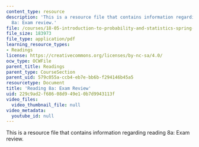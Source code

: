 ```yaml
---
content_type: resource
description: 'This is a resource file that contains information regarding reading
  8a: Exam review.'
file: /courses/18-05-introduction-to-probability-and-statistics-spring-2014/229c9ad2f68608d949e10b7d9943113f_MIT18_05S14_Reading8a.pdf
file_size: 183973
file_type: application/pdf
learning_resource_types:
- Readings
license: https://creativecommons.org/licenses/by-nc-sa/4.0/
ocw_type: OCWFile
parent_title: Readings
parent_type: CourseSection
parent_uid: 579c055a-ccb4-eb7e-bb6b-f294146b45a5
resourcetype: Document
title: 'Reading 8a: Exam Review'
uid: 229c9ad2-f686-08d9-49e1-0b7d9943113f
video_files:
  video_thumbnail_file: null
video_metadata:
  youtube_id: null
---
```

This is a resource file that contains information regarding reading 8a: Exam review.